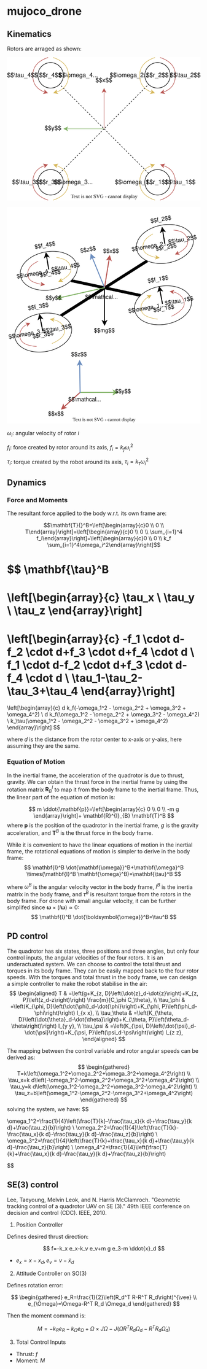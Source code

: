 # mujoco_drone


## Kinematics
Rotors are arraged as shown:

![alt text](drone_model.drawio.svg)

![alt text](drone_model_3d.drawio.svg)

$\omega_i$: angular velocity of rotor $i$

$f_i$: force created by rotor around its axis,  $f_i=k_f \omega_i^2$

$\tau_i$: torque created by the robot around its axis, $\tau_{i}=k_{\tau} \omega_i^2$




## Dynamics
### Force and Moments
The resultant force applied to the body w.r.t. its own frame are:

$$\mathbf{T}{}^B=\left[\begin{array}{c}0 \\ 0 \\ T\end{array}\right]=\left[\begin{array}{c}0 \\ 0 \\ \sum_{i=1}^4 f_i\end{array}\right]=\left[\begin{array}{c}0 \\ 0 \\ k_f \sum_{i=1}^4\omega_i^2\end{array}\right]$$



$$
\mathbf{\tau}^B
=
\left[\begin{array}{c}
\tau_x \\
\tau_y \\
\tau_z
\end{array}\right]
=
\left[\begin{array}{c}
-f_1 \cdot d-f_2 \cdot d+f_3 \cdot d+f_4 \cdot d \\
f_1 \cdot d-f_2 \cdot d+f_3 \cdot d-f_4 \cdot d \\
\tau_1-\tau_2-\tau_3+\tau_4
\end{array}\right] 
= 
\left[\begin{array}{c}
d k_f(-\omega_1^2 - \omega_2^2 + \omega_3^2 + \omega_4^2) \\
d k_f(\omega_1^2 - \omega_2^2 + \omega_3^2 - \omega_4^2) \\
k_\tau(\omega_1^2 - \omega_2^2 - \omega_3^2 + \omega_4^2)
\end{array}\right]
$$

where $d$ is the distance from the rotor center to x-axis or y-aixs, here assuming they are the same.

### Equation of Motion

In the inertial frame, the acceleration of the quadrotor is due to thrust, gravity. We can obtain the thrust force in the inertial frame by using the rotation matrix $\mathbf{R}^I_{B}$ to map it from the body frame to the inertial frame. Thus, the linear part of the equation of motion is:

$$
m \ddot{\mathbf{p}}=\left[\begin{array}{c}
0 \\
0 \\
-m g
\end{array}\right]+ \mathbf{R}^{I}_{B} \mathbf{T}^B
$$
where $\mathbf{p}$ is the position of the quadrotor in the inertial frame, $g$ is the gravity acceleration, and $\mathbf{T}^B$ is the thrust force in the body frame.

While it is convenient to have the linear equations of motion in the inertial frame, the rotational equations of motion is simpler to derive in the body frame: 
$$
\mathbf{I}^B \dot{\mathbf{\omega}}^B+\mathbf{\omega}^B \times(\mathbf{I}^B \mathbf{\omega}^B)=\mathbf{\tau}^B
$$

where $\omega^B$ is the angular velocity vector in the body frame, $I^B$ is the inertia matrix in the body frame, and $\tau^B$ is resultant torque from the rotors in the body frame. For drone with small angular velocity, it can be further simplifed since $\boldsymbol{\omega} \times(I \boldsymbol{\omega}) \approx 0$:
$$
\mathbf{I}^B \dot{\boldsymbol{\omega}}^B=\tau^B
$$

## PD control
The quadrotor has six states, three positions and three angles, but only four control inputs, the angular velocities of the four rotors. It is an underactuated system. 
We can choose to control the total thrust and torques in its body frame. They can be easily mapped back to the four rotor speeds. 
With the torques and total thrust in the body frame, we can design a simple controller to make the robot stabilise in the air: 
$$
\begin{aligned}
T & =\left(g+K_{z, D}\left(\dot{z}_d-\dot{z}\right)+K_{z, P}\left(z_d-z\right)\right) \frac{m}{C_\phi C_\theta}, \\
\tau_\phi & =\left(K_{\phi, D}\left(\dot{\phi}_d-\dot{\phi}\right)+K_{\phi, P}\left(\phi_d-\phi\right)\right) I_{x x}, \\
\tau_\theta & =\left(K_{\theta, D}\left(\dot{\theta}_d-\dot{\theta}\right)+K_{\theta, P}\left(\theta_d-\theta\right)\right) I_{y y}, \\
\tau_\psi & =\left(K_{\psi, D}\left(\dot{\psi}_d-\dot{\psi}\right)+K_{\psi, P}\left(\psi_d-\psi\right)\right) I_{z z},
\end{aligned}
$$

The mapping between the control variable and rotor angular speeds can be derived as:
$$
\begin{gathered}
T=k\left(\omega_1^2+\omega_2^2+\omega_3^2+\omega_4^2\right) \\
\tau_x=k d\left(-\omega_1^2-\omega_2^2+\omega_3^2+\omega_4^2\right) \\
\tau_y=k d\left(\omega_1^2-\omega_2^2+\omega_3^2-\omega_4^2\right) \\
\tau_z=b\left(\omega_1^2-\omega_2^2-\omega_3^2+\omega_4^2\right)
\end{gathered}
$$
solving the system, we have:
$$

 \omega_1^2=\frac{1}{4}\left(\frac{T}{k}-\frac{\tau_x}{k d}+\frac{\tau_y}{k d}+\frac{\tau_z}{b}\right) \\
 \omega_2^2=\frac{1}{4}\left(\frac{T}{k}-\frac{\tau_x}{k d}-\frac{\tau_y}{k d}-\frac{\tau_z}{b}\right) \\
 \omega_3^2=\frac{1}{4}\left(\frac{T}{k}+\frac{\tau_x}{k d}+\frac{\tau_y}{k d}-\frac{\tau_z}{b}\right) \\
 \omega_4^2=\frac{1}{4}\left(\frac{T}{k}+\frac{\tau_x}{k d}-\frac{\tau_y}{k d}+\frac{\tau_z}{b}\right)

$$

## SE(3) control

Lee, Taeyoung, Melvin Leok, and N. Harris McClamroch. "Geometric tracking control of a quadrotor UAV on SE (3)." 49th IEEE conference on decision and control (CDC). IEEE, 2010.

1. Position Controller

Defines desired thrust direction:

$$
f=-k_x e_x-k_v e_v+m g e_3-m \ddot{x}_d
$$

- $e_x=x-x_d, e_v=v-\dot{x}_d$

2. Attitude Controller on SO(3)

Defines rotation error:

$$
\begin{gathered}
e_R=\frac{1}{2}\left(R_d^T R-R^T R_d\right)^{\vee} \\
e_{\Omega}=\Omega-R^T R_d \Omega_d
\end{gathered}
$$


Then the moment command is:

$$
M=-k_R e_R-k_{\Omega} e_{\Omega}+\Omega \times J \Omega-J\left(\hat{\Omega} R^T R_d \Omega_d-R^T R_d \dot{\Omega}_d\right)
$$

3. Total Control Inputs
- Thrust: $f$
- Moment: $M$